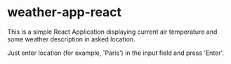 # weather-app-react

This is a simple React Application displaying current air temperature and some weather
description in asked location.

Just enter location (for example, 'Paris') in the input field and press 'Enter'.
